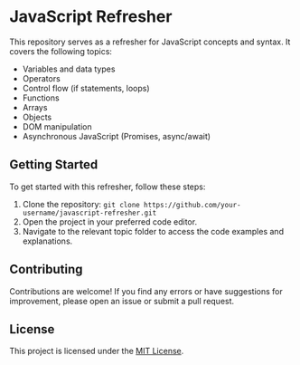 # JavaScript Refresher

This repository serves as a refresher for JavaScript concepts and syntax. It covers the following topics:

- Variables and data types
- Operators
- Control flow (if statements, loops)
- Functions
- Arrays
- Objects
- DOM manipulation
- Asynchronous JavaScript (Promises, async/await)

## Getting Started

To get started with this refresher, follow these steps:

1. Clone the repository: `git clone https://github.com/your-username/javascript-refresher.git`
2. Open the project in your preferred code editor.
3. Navigate to the relevant topic folder to access the code examples and explanations.

## Contributing

Contributions are welcome! If you find any errors or have suggestions for improvement, please open an issue or submit a pull request.

## License

This project is licensed under the [MIT License](LICENSE).
